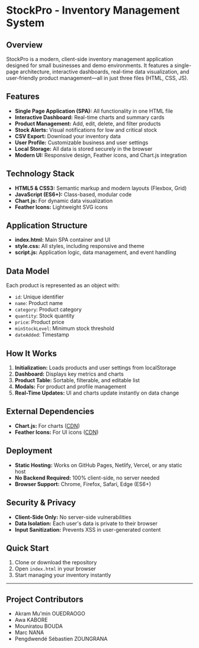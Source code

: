 # StockPro - Inventory Management System

## Overview
StockPro is a modern, client-side inventory management application designed for small businesses and demo environments. It features a single-page architecture, interactive dashboards, real-time data visualization, and user-friendly product management—all in just three files (HTML, CSS, JS).

## Features
- **Single Page Application (SPA):** All functionality in one HTML file
- **Interactive Dashboard:** Real-time charts and summary cards
- **Product Management:** Add, edit, delete, and filter products
- **Stock Alerts:** Visual notifications for low and critical stock
- **CSV Export:** Download your inventory data
- **User Profile:** Customizable business and user settings
- **Local Storage:** All data is stored securely in the browser
- **Modern UI:** Responsive design, Feather icons, and Chart.js integration

## Technology Stack
- **HTML5 & CSS3:** Semantic markup and modern layouts (Flexbox, Grid)
- **JavaScript (ES6+):** Class-based, modular code
- **Chart.js:** For dynamic data visualization
- **Feather Icons:** Lightweight SVG icons

## Application Structure
- **index.html:** Main SPA container and UI
- **style.css:** All styles, including responsive and theme
- **script.js:** Application logic, data management, and event handling

## Data Model
Each product is represented as an object with:
- `id`: Unique identifier
- `name`: Product name
- `category`: Product category
- `quantity`: Stock quantity
- `price`: Product price
- `minStockLevel`: Minimum stock threshold
- `dateAdded`: Timestamp

## How It Works
1. **Initialization:** Loads products and user settings from localStorage
2. **Dashboard:** Displays key metrics and charts
3. **Product Table:** Sortable, filterable, and editable list
4. **Modals:** For product and profile management
5. **Real-Time Updates:** UI and charts update instantly on data change

## External Dependencies
- **Chart.js:** For charts ([CDN](https://cdn.jsdelivr.net/npm/chart.js))
- **Feather Icons:** For UI icons ([CDN](https://cdn.jsdelivr.net/npm/feather-icons/dist/feather.min.js))

## Deployment
- **Static Hosting:** Works on GitHub Pages, Netlify, Vercel, or any static host
- **No Backend Required:** 100% client-side, no server needed
- **Browser Support:** Chrome, Firefox, Safari, Edge (ES6+)

## Security & Privacy
- **Client-Side Only:** No server-side vulnerabilities
- **Data Isolation:** Each user's data is private to their browser
- **Input Sanitization:** Prevents XSS in user-generated content

## Quick Start
1. Clone or download the repository
2. Open `index.html` in your browser
3. Start managing your inventory instantly

---
## Project Contributors

- Akram Mu'min OUEDRAOGO
- Awa KABORE
- Mouniratou BOUDA
- Marc NANA
- Pengdwendé Sébastien ZOUNGRANA 